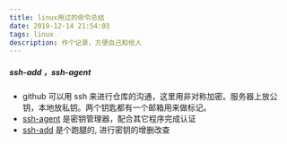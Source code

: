 ```yaml
---
title: linux用过的命令总结
date: 2019-12-14 21:54:03
tags: linux
description: 作个记录，方便自己和他人
---
```


##### ssh-add ，ssh-agent

- github 可以用 ssh 来进行仓库的沟通，这里用非对称加密。服务器上放公钥，本地放私钥。两个钥匙都有一个邮箱用来做标记。
- [ssh-agent](https://wangchujiang.com/linux-command/c/ssh-agent.html) 是密钥管理器，配合其它程序完成认证
- [ssh-add](https://wangchujiang.com/linux-command/c/ssh-add.html) 是个跑腿的, 进行密钥的增删改查
